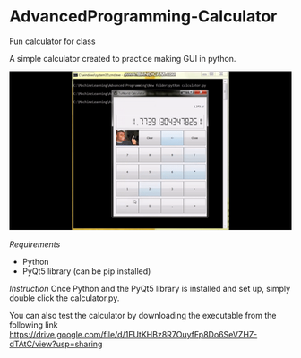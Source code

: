 # AdvancedProgramming-Calculator
Fun calculator for class

A simple calculator created to practice making GUI in python.

![alt text](https://github.com/Nite410321170/AdvancedProgramming-Calculator/blob/main/error.gif)


*Requirements*

- Python
- PyQt5 library (can be pip installed)

*Instruction*
Once Python and the PyQt5 library is installed and set up, simply double click the calculator.py.

You can also test the calculator by downloading the executable from the following link
https://drive.google.com/file/d/1FUtKHBz8R7OuyfFp8Do6SeVZHZ-dTAtC/view?usp=sharing




